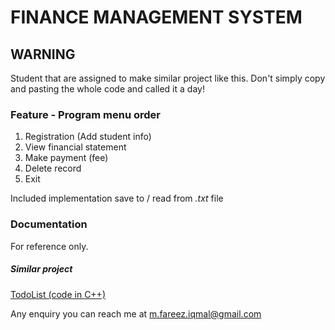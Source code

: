 # FINANCE MANAGEMENT SYSTEM

## WARNING

Student that are assigned to make similar project like this. Don't simply copy and pasting the whole code and called it a day!

### Feature - Program menu order

1. Registration (Add student info)
2. View financial statement
3. Make payment (fee)
4. Delete record
5. Exit

Included implementation save to / read from _.txt_ file

### Documentation

For reference only.

##### Similar project

[TodoList (code in C++)](https://github.com/fareezMaple/cpp_Project/tree/master/todoList)

Any enquiry you can reach me at m.fareez.iqmal@gmail.com
